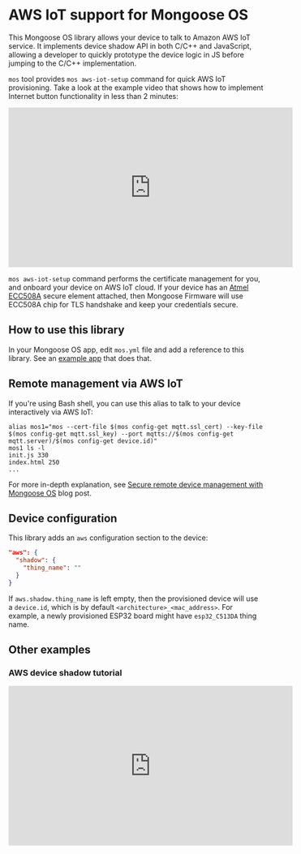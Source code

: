 # AWS IoT support for Mongoose OS

This Mongoose OS library allows your device to talk to Amazon AWS IoT service.
It implements device shadow API in both C/C++ and JavaScript, allowing a
developer to quickly prototype the device logic in JS before jumping to the
C/C++ implementation.

`mos` tool provides `mos aws-iot-setup` command for quick AWS IoT provisioning.
Take a look at the example video that shows how to implement Internet button
functionality in less than 2 minutes:

<iframe src="https://www.youtube.com/embed/nA3tGsSFngc"
  width="560" height="315"  frameborder="0" allowfullscreen></iframe>

`mos aws-iot-setup` command performs the certificate management for you, and
onboard your device on AWS IoT cloud. If your device has an
[Atmel ECC508A](http://www.atmel.com/devices/ATECC508A.aspx) secure element
attached, then Mongoose Firmware will use ECC508A chip for TLS handshake
and keep your credentials secure.

## How to use this library

In your Mongoose OS app, edit `mos.yml` file and add a reference to this
library. See an [example app](https://github.com/mongoose-os-apps/blynk)
that does that.

## Remote management via AWS IoT

If you're using Bash shell, you can use this alias to talk to your
device interactively via AWS IoT:

<pre class="command-line language-bash" data-user="chris" data-host="localhost" data-output="3-100"><code>alias mos1="mos --cert-file $(mos config-get mqtt.ssl_cert) --key-file $(mos config-get mqtt.ssl_key) --port mqtts://$(mos config-get mqtt.server)/$(mos config-get device.id)"
mos1 ls -l
init.js 330
index.html 250
...</code></pre>

For more in-depth explanation, see
[Secure remote device management with Mongoose OS](https://mongoose-os.com/blog/secure-remote-device-management-with-mongoose-os-and-aws-iot-for-esp32-esp8266-ti-cc3200-stm32/)
blog post.

## Device configuration

This library adds an `aws` configuration section to the device:

```json
"aws": {
  "shadow": {
    "thing_name": ""
  }
}
```
If `aws.shadow.thing_name` is left empty, then the provisioned device will
use a `device.id`, which is by default `<architecture>_<mac_address>`.
For example, a newly provisioned ESP32 board might have `esp32_C513DA` thing name.


## Other examples


### AWS device shadow tutorial
<iframe src="https://www.youtube.com/embed/H8w0_pWu0ak"
  width="560" height="315" frameborder="0" allowfullscreen></iframe>
